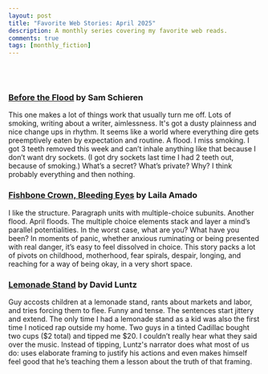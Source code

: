 ```yaml
---
layout: post
title: "Favorite Web Stories: April 2025"
description: A monthly series covering my favorite web reads.
comments: true
tags: [monthly_fiction]
---
```

<br>
<br>
<h3><a href="https://wigleaf.com/202504flood.htm">Before the Flood</a> by Sam Schieren</h3>
This one makes a lot of things work that usually turn me off. Lots of smoking, writing about a writer, aimlessness. It's got a dusty plainness and nice change ups in rhythm. It seems like a world where everything dire gets preemptively eaten by expectation and routine. A flood. I miss smoking. I got 3 teeth removed this week and can’t inhale anything like that because I don’t want dry sockets. (I got dry sockets last time I had 2 teeth out, because of smoking.) What’s a secret? What’s private? Why? I think probably everything and then nothing.

<h3><a href="https://www.havehashad.com/hadposts/fishbone-crown-bleeding-eyes">Fishbone Crown, Bleeding Eyes</a> by Laila Amado</h3>
I like the structure. Paragraph units with multiple-choice subunits. Another flood. April floods. The multiple choice elements stack and layer a mind’s parallel potentialities. In the worst case, what are you? What have you been? In moments of panic, whether anxious ruminating or being presented with real danger, it’s easy to feel dissolved in choice. This story packs a lot of pivots on childhood, motherhood, fear spirals, despair, longing, and reaching for a way of being okay, in a very short space.

<h3><a href="https://farewelltransmission.net/2025/04/lemonade-stand/">Lemonade Stand</a> by David Luntz</h3>
Guy accosts children at a lemonade stand, rants about markets and labor, and tries forcing them to flee. Funny and tense. The sentences start jittery and extend. The only time I had a lemonade stand as a kid was also the first time I noticed rap outside my home. Two guys in a tinted Cadillac bought two cups ($2 total) and tipped me $20. I couldn’t really hear what they said over the music. Instead of tipping, Luntz's narrator does what most of us do: uses elaborate framing to justify his actions and even makes himself feel good that he’s teaching them a lesson about the truth of that framing.
